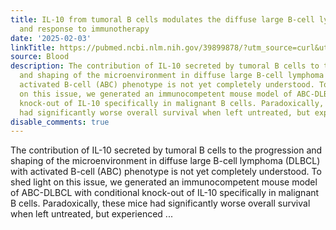 ```yaml
---
title: IL-10 from tumoral B cells modulates the diffuse large B-cell lymphoma microenvironment
  and response to immunotherapy
date: '2025-02-03'
linkTitle: https://pubmed.ncbi.nlm.nih.gov/39899878/?utm_source=curl&utm_medium=rss&utm_campaign=journals&utm_content=7603509&fc=None&ff=20250204170843&v=2.18.0.post9+e462414
source: Blood
description: The contribution of IL-10 secreted by tumoral B cells to the progression
  and shaping of the microenvironment in diffuse large B-cell lymphoma (DLBCL) with
  activated B-cell (ABC) phenotype is not yet completely understood. To shed light
  on this issue, we generated an immunocompetent mouse model of ABC-DLBCL with conditional
  knock-out of IL-10 specifically in malignant B cells. Paradoxically, these mice
  had significantly worse overall survival when left untreated, but experienced ...
disable_comments: true
---
```

The contribution of IL-10 secreted by tumoral B cells to the progression and shaping of the microenvironment in diffuse large B-cell lymphoma (DLBCL) with activated B-cell (ABC) phenotype is not yet completely understood. To shed light on this issue, we generated an immunocompetent mouse model of ABC-DLBCL with conditional knock-out of IL-10 specifically in malignant B cells. Paradoxically, these mice had significantly worse overall survival when left untreated, but experienced ...
